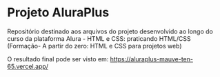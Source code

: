 # Projeto AluraPlus

Repositório destinado aos arquivos do projeto desenvolvido ao longo do curso da plataforma Alura - HTML e CSS: praticando HTML/CSS (Formação- A partir do zero: HTML e CSS para projetos web)

O resultado final pode ser visto em: 
https://aluraplus-mauve-ten-65.vercel.app/
